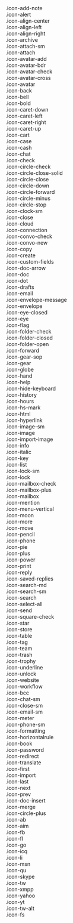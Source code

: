 <div class="c-icon-list">
  
  <div class="c-icon-list__item">
    <i class="icon icon-add-note"></i>
    <span>.icon-add-note</span>
  </div>
  
  <div class="c-icon-list__item">
    <i class="icon icon-alert"></i>
    <span>.icon-alert</span>
  </div>
  
  <div class="c-icon-list__item">
    <i class="icon icon-align-center"></i>
    <span>.icon-align-center</span>
  </div>
  
  <div class="c-icon-list__item">
    <i class="icon icon-align-left"></i>
    <span>.icon-align-left</span>
  </div>
  
  <div class="c-icon-list__item">
    <i class="icon icon-align-right"></i>
    <span>.icon-align-right</span>
  </div>
  
  <div class="c-icon-list__item">
    <i class="icon icon-archive"></i>
    <span>.icon-archive</span>
  </div>
  
  <div class="c-icon-list__item">
    <i class="icon icon-attach-sm"></i>
    <span>.icon-attach-sm</span>
  </div>
  
  <div class="c-icon-list__item">
    <i class="icon icon-attach"></i>
    <span>.icon-attach</span>
  </div>
  
  <div class="c-icon-list__item">
    <i class="icon icon-avatar-add"></i>
    <span>.icon-avatar-add</span>
  </div>
  
  <div class="c-icon-list__item">
    <i class="icon icon-avatar-bdr"></i>
    <span>.icon-avatar-bdr</span>
  </div>
  
  <div class="c-icon-list__item">
    <i class="icon icon-avatar-check"></i>
    <span>.icon-avatar-check</span>
  </div>
  
  <div class="c-icon-list__item">
    <i class="icon icon-avatar-cross"></i>
    <span>.icon-avatar-cross</span>
  </div>
  
  <div class="c-icon-list__item">
    <i class="icon icon-avatar"></i>
    <span>.icon-avatar</span>
  </div>
  
  <div class="c-icon-list__item">
    <i class="icon icon-back"></i>
    <span>.icon-back</span>
  </div>
  
  <div class="c-icon-list__item">
    <i class="icon icon-bell"></i>
    <span>.icon-bell</span>
  </div>
  
  <div class="c-icon-list__item">
    <i class="icon icon-bold"></i>
    <span>.icon-bold</span>
  </div>
  
  <div class="c-icon-list__item">
    <i class="icon icon-caret-down"></i>
    <span>.icon-caret-down</span>
  </div>
  
  <div class="c-icon-list__item">
    <i class="icon icon-caret-left"></i>
    <span>.icon-caret-left</span>
  </div>
  
  <div class="c-icon-list__item">
    <i class="icon icon-caret-right"></i>
    <span>.icon-caret-right</span>
  </div>
  
  <div class="c-icon-list__item">
    <i class="icon icon-caret-up"></i>
    <span>.icon-caret-up</span>
  </div>
  
  <div class="c-icon-list__item">
    <i class="icon icon-cart"></i>
    <span>.icon-cart</span>
  </div>
  
  <div class="c-icon-list__item">
    <i class="icon icon-case"></i>
    <span>.icon-case</span>
  </div>
  
  <div class="c-icon-list__item">
    <i class="icon icon-cash"></i>
    <span>.icon-cash</span>
  </div>
  
  <div class="c-icon-list__item">
    <i class="icon icon-chat"></i>
    <span>.icon-chat</span>
  </div>
  
  <div class="c-icon-list__item">
    <i class="icon icon-check"></i>
    <span>.icon-check</span>
  </div>
  
  <div class="c-icon-list__item">
    <i class="icon icon-circle-check"></i>
    <span>.icon-circle-check</span>
  </div>
  
  <div class="c-icon-list__item">
    <i class="icon icon-circle-close-solid"></i>
    <span>.icon-circle-close-solid</span>
  </div>
  
  <div class="c-icon-list__item">
    <i class="icon icon-circle-close"></i>
    <span>.icon-circle-close</span>
  </div>
  
  <div class="c-icon-list__item">
    <i class="icon icon-circle-down"></i>
    <span>.icon-circle-down</span>
  </div>
  
  <div class="c-icon-list__item">
    <i class="icon icon-circle-forward"></i>
    <span>.icon-circle-forward</span>
  </div>
  
  <div class="c-icon-list__item">
    <i class="icon icon-circle-minus"></i>
    <span>.icon-circle-minus</span>
  </div>
  
  <div class="c-icon-list__item">
    <i class="icon icon-circle-stop"></i>
    <span>.icon-circle-stop</span>
  </div>
  
  <div class="c-icon-list__item">
    <i class="icon icon-clock-sm"></i>
    <span>.icon-clock-sm</span>
  </div>
  
  <div class="c-icon-list__item">
    <i class="icon icon-close"></i>
    <span>.icon-close</span>
  </div>
  
  <div class="c-icon-list__item">
    <i class="icon icon-cloud"></i>
    <span>.icon-cloud</span>
  </div>
  
  <div class="c-icon-list__item">
    <i class="icon icon-connection"></i>
    <span>.icon-connection</span>
  </div>
  
  <div class="c-icon-list__item">
    <i class="icon icon-convo-check"></i>
    <span>.icon-convo-check</span>
  </div>
  
  <div class="c-icon-list__item">
    <i class="icon icon-convo-new"></i>
    <span>.icon-convo-new</span>
  </div>
  
  <div class="c-icon-list__item">
    <i class="icon icon-copy"></i>
    <span>.icon-copy</span>
  </div>
  
  <div class="c-icon-list__item">
    <i class="icon icon-create"></i>
    <span>.icon-create</span>
  </div>
  
  <div class="c-icon-list__item">
    <i class="icon icon-custom-fields"></i>
    <span>.icon-custom-fields</span>
  </div>
  
  <div class="c-icon-list__item">
    <i class="icon icon-doc-arrow"></i>
    <span>.icon-doc-arrow</span>
  </div>
  
  <div class="c-icon-list__item">
    <i class="icon icon-doc"></i>
    <span>.icon-doc</span>
  </div>
  
  <div class="c-icon-list__item">
    <i class="icon icon-dot"></i>
    <span>.icon-dot</span>
  </div>
  
  <div class="c-icon-list__item">
    <i class="icon icon-drafts"></i>
    <span>.icon-drafts</span>
  </div>
  
  <div class="c-icon-list__item">
    <i class="icon icon-email"></i>
    <span>.icon-email</span>
  </div>
  
  <div class="c-icon-list__item">
    <i class="icon icon-envelope-message"></i>
    <span>.icon-envelope-message</span>
  </div>
  
  <div class="c-icon-list__item">
    <i class="icon icon-envelope"></i>
    <span>.icon-envelope</span>
  </div>
  
  <div class="c-icon-list__item">
    <i class="icon icon-eye-closed"></i>
    <span>.icon-eye-closed</span>
  </div>
  
  <div class="c-icon-list__item">
    <i class="icon icon-eye"></i>
    <span>.icon-eye</span>
  </div>
  
  <div class="c-icon-list__item">
    <i class="icon icon-flag"></i>
    <span>.icon-flag</span>
  </div>
  
  <div class="c-icon-list__item">
    <i class="icon icon-folder-check"></i>
    <span>.icon-folder-check</span>
  </div>
  
  <div class="c-icon-list__item">
    <i class="icon icon-folder-closed"></i>
    <span>.icon-folder-closed</span>
  </div>
  
  <div class="c-icon-list__item">
    <i class="icon icon-folder-open"></i>
    <span>.icon-folder-open</span>
  </div>
  
  <div class="c-icon-list__item">
    <i class="icon icon-forward"></i>
    <span>.icon-forward</span>
  </div>
  
  <div class="c-icon-list__item">
    <i class="icon icon-gear-sop"></i>
    <span>.icon-gear-sop</span>
  </div>
  
  <div class="c-icon-list__item">
    <i class="icon icon-gear"></i>
    <span>.icon-gear</span>
  </div>
  
  <div class="c-icon-list__item">
    <i class="icon icon-globe"></i>
    <span>.icon-globe</span>
  </div>
  
  <div class="c-icon-list__item">
    <i class="icon icon-hand"></i>
    <span>.icon-hand</span>
  </div>
  
  <div class="c-icon-list__item">
    <i class="icon icon-help"></i>
    <span>.icon-help</span>
  </div>
  
  <div class="c-icon-list__item">
    <i class="icon icon-hide-keyboard"></i>
    <span>.icon-hide-keyboard</span>
  </div>
  
  <div class="c-icon-list__item">
    <i class="icon icon-history"></i>
    <span>.icon-history</span>
  </div>
  
  <div class="c-icon-list__item">
    <i class="icon icon-hours"></i>
    <span>.icon-hours</span>
  </div>
  
  <div class="c-icon-list__item">
    <i class="icon icon-hs-mark"></i>
    <span>.icon-hs-mark</span>
  </div>
  
  <div class="c-icon-list__item">
    <i class="icon icon-html"></i>
    <span>.icon-html</span>
  </div>
  
  <div class="c-icon-list__item">
    <i class="icon icon-hyperlink"></i>
    <span>.icon-hyperlink</span>
  </div>
  
  <div class="c-icon-list__item">
    <i class="icon icon-image-sm"></i>
    <span>.icon-image-sm</span>
  </div>
  
  <div class="c-icon-list__item">
    <i class="icon icon-image"></i>
    <span>.icon-image</span>
  </div>
  
  <div class="c-icon-list__item">
    <i class="icon icon-import-image"></i>
    <span>.icon-import-image</span>
  </div>
  
  <div class="c-icon-list__item">
    <i class="icon icon-info"></i>
    <span>.icon-info</span>
  </div>
  
  <div class="c-icon-list__item">
    <i class="icon icon-italic"></i>
    <span>.icon-italic</span>
  </div>
  
  <div class="c-icon-list__item">
    <i class="icon icon-key"></i>
    <span>.icon-key</span>
  </div>
  
  <div class="c-icon-list__item">
    <i class="icon icon-list"></i>
    <span>.icon-list</span>
  </div>
  
  <div class="c-icon-list__item">
    <i class="icon icon-lock-sm"></i>
    <span>.icon-lock-sm</span>
  </div>
  
  <div class="c-icon-list__item">
    <i class="icon icon-lock"></i>
    <span>.icon-lock</span>
  </div>
  
  <div class="c-icon-list__item">
    <i class="icon icon-mailbox-check"></i>
    <span>.icon-mailbox-check</span>
  </div>
  
  <div class="c-icon-list__item">
    <i class="icon icon-mailbox-plus"></i>
    <span>.icon-mailbox-plus</span>
  </div>
  
  <div class="c-icon-list__item">
    <i class="icon icon-mailbox"></i>
    <span>.icon-mailbox</span>
  </div>
  
  <div class="c-icon-list__item">
    <i class="icon icon-mention"></i>
    <span>.icon-mention</span>
  </div>
  
  <div class="c-icon-list__item">
    <i class="icon icon-menu-vertical"></i>
    <span>.icon-menu-vertical</span>
  </div>
  
  <div class="c-icon-list__item">
    <i class="icon icon-moon"></i>
    <span>.icon-moon</span>
  </div>
  
  <div class="c-icon-list__item">
    <i class="icon icon-more"></i>
    <span>.icon-more</span>
  </div>
  
  <div class="c-icon-list__item">
    <i class="icon icon-move"></i>
    <span>.icon-move</span>
  </div>
  
  <div class="c-icon-list__item">
    <i class="icon icon-pencil"></i>
    <span>.icon-pencil</span>
  </div>
  
  <div class="c-icon-list__item">
    <i class="icon icon-phone"></i>
    <span>.icon-phone</span>
  </div>
  
  <div class="c-icon-list__item">
    <i class="icon icon-pie"></i>
    <span>.icon-pie</span>
  </div>
  
  <div class="c-icon-list__item">
    <i class="icon icon-plus"></i>
    <span>.icon-plus</span>
  </div>
  
  <div class="c-icon-list__item">
    <i class="icon icon-power"></i>
    <span>.icon-power</span>
  </div>
  
  <div class="c-icon-list__item">
    <i class="icon icon-print"></i>
    <span>.icon-print</span>
  </div>
  
  <div class="c-icon-list__item">
    <i class="icon icon-reply"></i>
    <span>.icon-reply</span>
  </div>
  
  <div class="c-icon-list__item">
    <i class="icon icon-saved-replies"></i>
    <span>.icon-saved-replies</span>
  </div>
  
  <div class="c-icon-list__item">
    <i class="icon icon-search-md"></i>
    <span>.icon-search-md</span>
  </div>
  
  <div class="c-icon-list__item">
    <i class="icon icon-search-sm"></i>
    <span>.icon-search-sm</span>
  </div>
  
  <div class="c-icon-list__item">
    <i class="icon icon-search"></i>
    <span>.icon-search</span>
  </div>
  
  <div class="c-icon-list__item">
    <i class="icon icon-select-all"></i>
    <span>.icon-select-all</span>
  </div>
  
  <div class="c-icon-list__item">
    <i class="icon icon-send"></i>
    <span>.icon-send</span>
  </div>
  
  <div class="c-icon-list__item">
    <i class="icon icon-square-check"></i>
    <span>.icon-square-check</span>
  </div>
  
  <div class="c-icon-list__item">
    <i class="icon icon-star"></i>
    <span>.icon-star</span>
  </div>
  
  <div class="c-icon-list__item">
    <i class="icon icon-store"></i>
    <span>.icon-store</span>
  </div>
  
  <div class="c-icon-list__item">
    <i class="icon icon-table"></i>
    <span>.icon-table</span>
  </div>
  
  <div class="c-icon-list__item">
    <i class="icon icon-tag"></i>
    <span>.icon-tag</span>
  </div>
  
  <div class="c-icon-list__item">
    <i class="icon icon-team"></i>
    <span>.icon-team</span>
  </div>
  
  <div class="c-icon-list__item">
    <i class="icon icon-trash"></i>
    <span>.icon-trash</span>
  </div>
  
  <div class="c-icon-list__item">
    <i class="icon icon-trophy"></i>
    <span>.icon-trophy</span>
  </div>
  
  <div class="c-icon-list__item">
    <i class="icon icon-underline"></i>
    <span>.icon-underline</span>
  </div>
  
  <div class="c-icon-list__item">
    <i class="icon icon-unlock"></i>
    <span>.icon-unlock</span>
  </div>
  
  <div class="c-icon-list__item">
    <i class="icon icon-website"></i>
    <span>.icon-website</span>
  </div>
  
  <div class="c-icon-list__item">
    <i class="icon icon-workflow"></i>
    <span>.icon-workflow</span>
  </div>
  
  <div class="c-icon-list__item">
    <i class="icon icon-bcc"></i>
    <span>.icon-bcc</span>
  </div>
  
  <div class="c-icon-list__item">
    <i class="icon icon-chat-sm"></i>
    <span>.icon-chat-sm</span>
  </div>
  
  <div class="c-icon-list__item">
    <i class="icon icon-close-sm"></i>
    <span>.icon-close-sm</span>
  </div>
  
  <div class="c-icon-list__item">
    <i class="icon icon-email-sm"></i>
    <span>.icon-email-sm</span>
  </div>
  
  <div class="c-icon-list__item">
    <i class="icon icon-meter"></i>
    <span>.icon-meter</span>
  </div>
  
  <div class="c-icon-list__item">
    <i class="icon icon-phone-sm"></i>
    <span>.icon-phone-sm</span>
  </div>
  
  <div class="c-icon-list__item">
    <i class="icon icon-formatting"></i>
    <span>.icon-formatting</span>
  </div>
  
  <div class="c-icon-list__item">
    <i class="icon icon-horizontalrule"></i>
    <span>.icon-horizontalrule</span>
  </div>
  
  <div class="c-icon-list__item">
    <i class="icon icon-book"></i>
    <span>.icon-book</span>
  </div>
  
  <div class="c-icon-list__item">
    <i class="icon icon-password"></i>
    <span>.icon-password</span>
  </div>
  
  <div class="c-icon-list__item">
    <i class="icon icon-redirect"></i>
    <span>.icon-redirect</span>
  </div>
  
  <div class="c-icon-list__item">
    <i class="icon icon-translate"></i>
    <span>.icon-translate</span>
  </div>
  
  <div class="c-icon-list__item">
    <i class="icon icon-first"></i>
    <span>.icon-first</span>
  </div>
  
  <div class="c-icon-list__item">
    <i class="icon icon-import"></i>
    <span>.icon-import</span>
  </div>
  
  <div class="c-icon-list__item">
    <i class="icon icon-last"></i>
    <span>.icon-last</span>
  </div>
  
  <div class="c-icon-list__item">
    <i class="icon icon-next"></i>
    <span>.icon-next</span>
  </div>
  
  <div class="c-icon-list__item">
    <i class="icon icon-prev"></i>
    <span>.icon-prev</span>
  </div>
  
  <div class="c-icon-list__item">
    <i class="icon icon-doc-insert"></i>
    <span>.icon-doc-insert</span>
  </div>
  
  <div class="c-icon-list__item">
    <i class="icon icon-merge"></i>
    <span>.icon-merge</span>
  </div>
  
  <div class="c-icon-list__item">
    <i class="icon icon-circle-plus"></i>
    <span>.icon-circle-plus</span>
  </div>
  
  <div class="c-icon-list__item">
    <i class="icon icon-ab"></i>
    <span>.icon-ab</span>
  </div>
  
  <div class="c-icon-list__item">
    <i class="icon icon-aim"></i>
    <span>.icon-aim</span>
  </div>
  
  <div class="c-icon-list__item">
    <i class="icon icon-fb"></i>
    <span>.icon-fb</span>
  </div>
  
  <div class="c-icon-list__item">
    <i class="icon icon-fl"></i>
    <span>.icon-fl</span>
  </div>
  
  <div class="c-icon-list__item">
    <i class="icon icon-go"></i>
    <span>.icon-go</span>
  </div>
  
  <div class="c-icon-list__item">
    <i class="icon icon-icq"></i>
    <span>.icon-icq</span>
  </div>
  
  <div class="c-icon-list__item">
    <i class="icon icon-li"></i>
    <span>.icon-li</span>
  </div>
  
  <div class="c-icon-list__item">
    <i class="icon icon-msn"></i>
    <span>.icon-msn</span>
  </div>
  
  <div class="c-icon-list__item">
    <i class="icon icon-qu"></i>
    <span>.icon-qu</span>
  </div>
  
  <div class="c-icon-list__item">
    <i class="icon icon-skype"></i>
    <span>.icon-skype</span>
  </div>
  
  <div class="c-icon-list__item">
    <i class="icon icon-tw"></i>
    <span>.icon-tw</span>
  </div>
  
  <div class="c-icon-list__item">
    <i class="icon icon-xmpp"></i>
    <span>.icon-xmpp</span>
  </div>
  
  <div class="c-icon-list__item">
    <i class="icon icon-yahoo"></i>
    <span>.icon-yahoo</span>
  </div>
  
  <div class="c-icon-list__item">
    <i class="icon icon-yt"></i>
    <span>.icon-yt</span>
  </div>
  
  <div class="c-icon-list__item">
    <i class="icon icon-tw-alt"></i>
    <span>.icon-tw-alt</span>
  </div>
  
  <div class="c-icon-list__item">
    <i class="icon icon-fs"></i>
    <span>.icon-fs</span>
  </div>
  
</div>